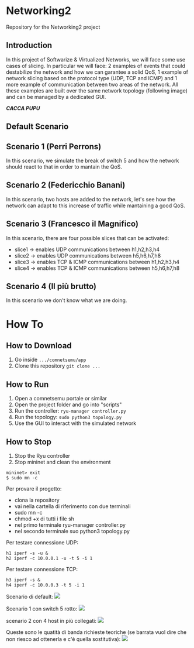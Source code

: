 # Networking2
Repository for the Networking2 project

## Introduction
In this project of Softwarize & Virtualized Networks, we will face some use cases of slicing. In particular we will face: 2 examples of events that could destabilize the network and how we can garantee a solid QoS, 1 example of network slicing based on the protocol type (UDP, TCP and ICMP) and 1 more example of communication between two areas of the network. All these examples are built over the same network topology (following image) and can be managed by a dedicated GUI.  

***CACCA PUPU***


## Default Scenario


## Scenario 1 (Perri Perrons)
In this scenario, we simulate the break of switch 5 and how the network should react to that in order to mantain the QoS.


## Scenario 2 (Federicchio Banani)
In this scenario, two hosts are added to the network, let's see how the network can adapt to this increase of traffic while mantaining a good QoS.


## Scenario 3 (Francesco il Magnifico)
In this scenario, there are four possible slices that can be activated:
  - slice1 -> enables UDP communications between h1,h2,h3,h4
  - slice2 -> enables UDP communications between h5,h6,h7,h8
  - slice3 -> enables TCP & ICMP communications between h1,h2,h3,h4
  - slice4 -> enables TCP & ICMP communications between h5,h6,h7,h8

## Scenario 4 (Il più brutto)
In this scenario we don't know what we are doing.

# How To 
## How to Download
1. Go inside ``` .../comnetsemu/app ```
2. Clone this repository ``` git clone ... ```

## How to Run
1. Open a comnetsemu portale or similar
2. Open the project folder and go into "scripts"
3. Run the controller: ``` ryu-manager controller.py ```
4. Run the topology: ``` sudo python3 topology.py ```
5. Use the GUI to interact with the simulated network

## How to Stop
1. Stop the Ryu controller
2. Stop mininet and clean the environment 
```
mininet> exit  
$ sudo mn -c
```

Per provare il progetto:
- clona la repository
- vai nella cartella di riferimento con due terminali
- sudo mn -c
- chmod +x di tutti i file sh
- nel primo terminale ryu-manager controller.py
- nel secondo terminale suo python3 topology.py

Per testare connessione UDP:
```
h1 iperf -s -u &
h2 iperf -c 10.0.0.1 -u -t 5 -i 1
```  
Per testare connessione TCP:  
```
h3 iperf -s &
h4 iperf -c 10.0.0.3 -t 5 -i 1
```  

Scenario di default:
![](images/default.jpg)

Scenario 1 con switch 5 rotto:
![](images/scenario1.jpg)

scenario 2 con 4 host in più collegati:
![](images/scenario2.jpg)

Queste sono le quatità di banda richieste teoriche (se barrata vuol dire che non riesco ad ottenerla e c'è quella sostitutiva):
![](images/QoS.jpg)
